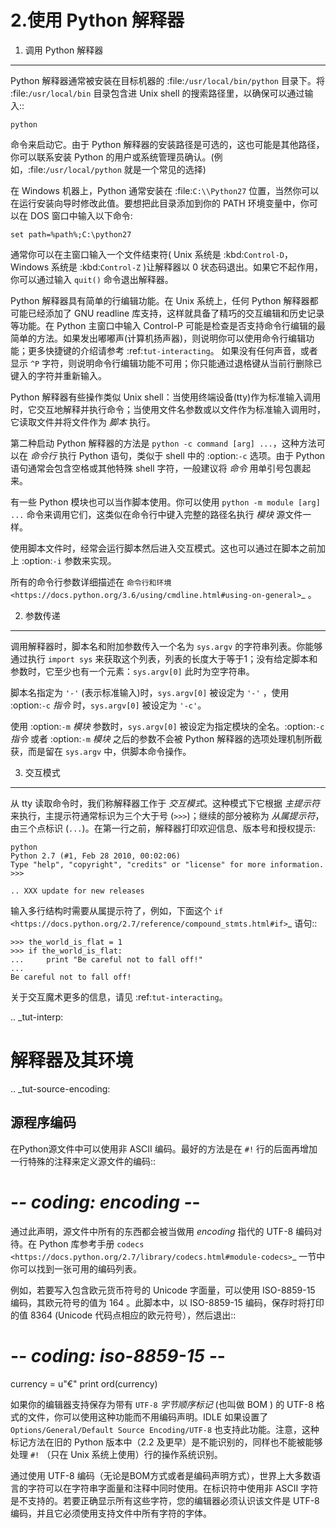 ﻿2.使用 Python 解释器
===

1. 调用 Python 解释器
---

Python 解释器通常被安装在目标机器的 :file:`/usr/local/bin/python` 目录下。将 :file:`/usr/local/bin` 目录包含进 Unix shell 的搜索路径里，以确保可以通过输入::

```
python
```

命令来启动它。由于 Python 解释器的安装路径是可选的，这也可能是其他路径，你可以联系安装 Python 的用户或系统管理员确认。(例如，:file:`/usr/local/python` 就是一个常见的选择)

在 Windows 机器上，Python 通常安装在 :file:`C:\\Python27` 位置，当然你可以在运行安装向导时修改此值。要想把此目录添加到你的 PATH 环境变量中，你可以在 DOS 窗口中输入以下命令:

```
set path=%path%;C:\python27
```

通常你可以在主窗口输入一个文件结束符( Unix 系统是 :kbd:`Control-D`，Windows 系统是 :kbd:`Control-Z` )让解释器以 0 状态码退出。如果它不起作用，你可以通过输入 ``quit()``  命令退出解释器。

Python 解释器具有简单的行编辑功能。在 Unix 系统上，任何 Python 解释器都可能已经添加了 GNU readline 库支持，这样就具备了精巧的交互编辑和历史记录等功能。在 Python 主窗口中输入 Control-P 可能是检查是否支持命令行编辑的最简单的方法。如果发出嘟嘟声(计算机扬声器)，则说明你可以使用命令行编辑功能；更多快捷键的介绍请参考 :ref:`tut-interacting`。 如果没有任何声音，或者显示 ``^P`` 字符，则说明命令行编辑功能不可用；你只能通过退格键从当前行删除已键入的字符并重新输入。

Python 解释器有些操作类似 Unix shell：当使用终端设备(tty)作为标准输入调用时，它交互地解释并执行命令；当使用文件名参数或以文件作为标准输入调用时，它读取文件并将文件作为 *脚本* 执行。

第二种启动 Python 解释器的方法是 ``python -c command [arg] ...``，这种方法可以在 *命令行* 执行 Python 语句，类似于 shell 中的 :option:`-c` 选项。由于 Python 语句通常会包含空格或其他特殊 shell 字符，一般建议将 *命令* 用单引号包裹起来。

有一些 Python 模块也可以当作脚本使用。你可以使用 ``python -m module [arg] ...`` 命令来调用它们，这类似在命令行中键入完整的路径名执行 *模块* 源文件一样。

使用脚本文件时，经常会运行脚本然后进入交互模式。这也可以通过在脚本之前加上 :option:`-i` 参数来实现。

所有的命令行参数详细描述在 `命令行和环境 <https://docs.python.org/3.6/using/cmdline.html#using-on-general>`_ 。

2. 参数传递
---

调用解释器时，脚本名和附加参数传入一个名为 ``sys.argv`` 的字符串列表。你能够通过执行 ``import sys`` 来获取这个列表，列表的长度大于等于1；没有给定脚本和参数时，它至少也有一个元素：``sys.argv[0]`` 此时为空字符串。

脚本名指定为 ``'-'`` (表示标准输入)时，``sys.argv[0]`` 被设定为 ``'-'`` ，使用 :option:`-c` *指令* 时，``sys.argv[0]`` 被设定为 ``'-c'``。 

使用 :option:`-m` *模块* 参数时，``sys.argv[0]`` 被设定为指定模块的全名。:option:`-c` *指令* 或者 :option:`-m` *模块* 之后的参数不会被 Python 解释器的选项处理机制所截获，而是留在 ``sys.argv`` 中，供脚本命令操作。


3. 交互模式
---

从 tty 读取命令时，我们称解释器工作于 *交互模式*。这种模式下它根据 *主提示符* 来执行，主提示符通常标识为三个大于号 (``>>>``)；继续的部分被称为 *从属提示符*，由三个点标识 (``...``)。在第一行之前，解释器打印欢迎信息、版本号和授权提示:

```
python
Python 2.7 (#1, Feb 28 2010, 00:02:06)
Type "help", "copyright", "credits" or "license" for more information.
>>>

.. XXX update for new releases
```

输入多行结构时需要从属提示符了，例如，下面这个 `if <https://docs.python.org/2.7/reference/compound_stmts.html#if>`_ 语句::
```
>>> the_world_is_flat = 1
>>> if the_world_is_flat:
...     print "Be careful not to fall off!"
...
Be careful not to fall off!
```

关于交互魔术更多的信息，请见 :ref:`tut-interacting`。


.. _tut-interp:

解释器及其环境
===================================


.. _tut-source-encoding:

源程序编码
--------------------

在Python源文件中可以使用非 ASCII 编码。最好的方法是在 ``#!`` 行的后面再增加一行特殊的注释来定义源文件的编码::

   # -*- coding: encoding -*-


通过此声明，源文件中所有的东西都会被当做用 *encoding* 指代的 UTF-8 编码对待。在 Python 库参考手册 `codecs <https://docs.python.org/2.7/library/codecs.html#module-codecs>`_ 一节中你可以找到一张可用的编码列表。

例如，若要写入包含欧元货币符号的 Unicode 字面量，可以使用 ISO-8859-15 编码，其欧元符号的值为 164 。此脚本中，以 ISO-8859-15 编码，保存时将打印的值 8364 (Unicode 代码点相应的欧元符号），然后退出::

   # -*- coding: iso-8859-15 -*-

   currency = u"€"
   print ord(currency)

如果你的编辑器支持保存为带有 ``UTF-8`` *字节顺序标记* (也叫做 BOM ) 的 UTF-8 格式的文件，你可以使用这种功能而不用编码声明。IDLE 如果设置了 ``Options/General/Default Source Encoding/UTF-8`` 也支持此功能。注意，这种标记方法在旧的 Python 版本中（2.2 及更早）是不能识别的，同样也不能被能够处理 ``#!`` （只在 Unix 系统上使用）行的操作系统识别。

通过使用 UTF-8 编码（无论是BOM方式或者是编码声明方式），世界上大多数语言的字符可以在字符串字面量和注释中同时使用。在标识符中使用非 ASCII 字符是不支持的。若要正确显示所有这些字符，您的编辑器必须认识该文件是 UTF-8 编码，并且它必须使用支持文件中所有字符的字体。